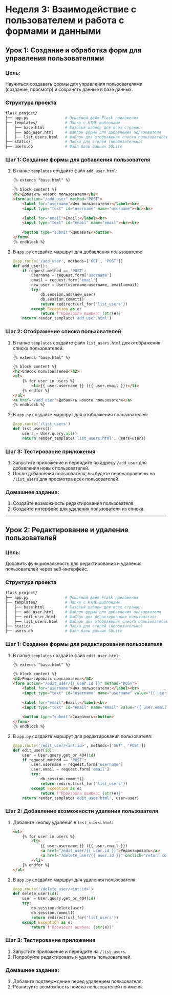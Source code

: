 
# Неделя 3: Взаимодействие с пользователем и работа с формами и данными

## Урок 1: Создание и обработка форм для управления пользователями

### Цель:
Научиться создавать формы для управления пользователями (создание, просмотр) и сохранять данные в базе данных.

### Структура проекта

```bash
flask_project/
├── app.py                # Основной файл Flask приложения
├── templates/            # Папка с HTML-шаблонами
│   ├── base.html         # Базовый шаблон для всех страниц
│   ├── add_user.html     # Шаблон формы для добавления пользователя
│   ├── list_users.html   # Шаблон для отображения списка пользователей
├── static/               # Папка для стилей (необязательно)
├── users.db              # Файл базы данных SQLite
```

### Шаг 1: Создание формы для добавления пользователя

1. В папке `templates` создайте файл `add_user.html`:

   ```html
   {% extends "base.html" %}

   {% block content %}
   <h2>Добавить нового пользователя</h2>
   <form action="/add_user" method="POST">
       <label for="username">Имя пользователя:</label><br>
       <input type="text" id="username" name="username"><br><br>
       
       <label for="email">Email:</label><br>
       <input type="text" id="email" name="email"><br><br>
       
       <button type="submit">Добавить</button>
   </form>
   {% endblock %}
   ```

2. В `app.py` создайте маршрут для добавления пользователя:

   ```python
   @app.route('/add_user', methods=['GET', 'POST'])
   def add_user():
       if request.method == 'POST':
           username = request.form['username']
           email = request.form['email']
           new_user = User(username=username, email=email)
           try:
               db.session.add(new_user)
               db.session.commit()
               return redirect(url_for('list_users'))
           except Exception as e:
               return f"Произошла ошибка: {str(e)}"
       return render_template('add_user.html')
   ```

### Шаг 2: Отображение списка пользователей

1. В папке `templates` создайте файл `list_users.html` для отображения списка пользователей:

   ```html
   {% extends "base.html" %}

   {% block content %}
   <h2>Список пользователей</h2>
   <ul>
       {% for user in users %}
           <li>{{ user.username }} ({{ user.email }})</li>
       {% endfor %}
   </ul>
   <a href="/add_user">Добавить нового пользователя</a>
   {% endblock %}
   ```

2. В `app.py` создайте маршрут для отображения пользователей:

   ```python
   @app.route('/list_users')
   def list_users():
       users = User.query.all()
       return render_template('list_users.html', users=users)
   ```

### Шаг 3: Тестирование приложения

1. Запустите приложение и перейдите по адресу `/add_user` для добавления новых пользователей.
2. После добавления пользователя, вы будете перенаправлены на `/list_users` для просмотра всех пользователей.

### Домашнее задание:
1. Создайте возможность редактирования пользователя.
2. Создайте интерфейс для удаления пользователя из списка.

---

## Урок 2: Редактирование и удаление пользователей

### Цель:
Добавить функциональность для редактирования и удаления пользователей через веб-интерфейс.

### Структура проекта

```bash
flask_project/
├── app.py                # Основной файл Flask приложения
├── templates/            # Папка с HTML-шаблонами
│   ├── base.html         # Базовый шаблон для всех страниц
│   ├── add_user.html     # Шаблон формы для добавления пользователя
│   ├── edit_user.html    # Шаблон для редактирования пользователя
│   ├── list_users.html   # Шаблон для отображения списка пользователей
├── static/               # Папка для стилей (необязательно)
├── users.db              # Файл базы данных SQLite
```

### Шаг 1: Создание формы для редактирования пользователя

1. В папке `templates` создайте файл `edit_user.html`:

   ```html
   {% extends "base.html" %}

   {% block content %}
   <h2>Редактировать пользователя</h2>
   <form action="/edit_user/{{ user.id }}" method="POST">
       <label for="username">Имя пользователя:</label><br>
       <input type="text" id="username" name="username" value="{{ user.username }}"><br><br>
       
       <label for="email">Email:</label><br>
       <input type="text" id="email" name="email" value="{{ user.email }}"><br><br>
       
       <button type="submit">Сохранить</button>
   </form>
   {% endblock %}
   ```

2. В `app.py` создайте маршрут для редактирования пользователя:

   ```python
   @app.route('/edit_user/<int:id>', methods=['GET', 'POST'])
   def edit_user(id):
       user = User.query.get_or_404(id)
       if request.method == 'POST':
           user.username = request.form['username']
           user.email = request.form['email']
           try:
               db.session.commit()
               return redirect(url_for('list_users'))
           except Exception as e:
               return f"Произошла ошибка: {str(e)}"
       return render_template('edit_user.html', user=user)
   ```

### Шаг 2: Добавление возможности удаления пользователя

1. Добавьте кнопку удаления в `list_users.html`:

   ```html
   <ul>
       {% for user in users %}
           <li>
               {{ user.username }} ({{ user.email }})
               <a href="/edit_user/{{ user.id }}">Редактировать</a>
               <a href="/delete_user/{{ user.id }}" onclick="return confirm('Вы уверены, что хотите удалить этого пользователя?');">Удалить</a>
           </li>
       {% endfor %}
   </ul>
   ```

2. В `app.py` создайте маршрут для удаления пользователя:

   ```python
   @app.route('/delete_user/<int:id>')
   def delete_user(id):
       user = User.query.get_or_404(id)
       try:
           db.session.delete(user)
           db.session.commit()
           return redirect(url_for('list_users'))
       except Exception as e:
           return f"Произошла ошибка: {str(e)}"
   ```

### Шаг 3: Тестирование приложения

1. Запустите приложение и перейдите на `/list_users`.
2. Попробуйте редактировать и удалять пользователей.

### Домашнее задание:
1. Добавьте подтверждение перед удалением пользователя.
2. Реализуйте возможность поиска пользователей по имени.

